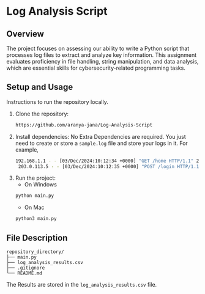 # Log Analysis Script

## Overview
The project focuses on assessing our ability to write a Python script that processes log files to extract and analyze key information. This assignment evaluates proficiency in file handling, string manipulation, and data analysis, which are essential skills for cybersecurity-related programming tasks.


## Setup and Usage
Instructions to run the repository locally.
1. Clone the repository:
   ```bash
   https://github.com/aranya-jana/Log-Analysis-Script
   ```
1. Install dependencies:
   No Extra Dependencies are required. You just need to create or store a `sample.log` file and store your logs in it.
   For example,
   ```bash
   192.168.1.1 - - [03/Dec/2024:10:12:34 +0000] "GET /home HTTP/1.1" 200 512
    203.0.113.5 - - [03/Dec/2024:10:12:35 +0000] "POST /login HTTP/1.1" 401 128 "Invalid credentials"
    ```
1. Run the project:
    - On Windows
    ```bash
    python main.py
    ```
    - On Mac
    ```bash
    python3 main.py
    ```

## File Description
```
repository_directory/
├── main.py
├── log_analysis_results.csv
├── .gitignore
└── README.md
```
The Results are stored in the `log_analysis_results.csv` file.
